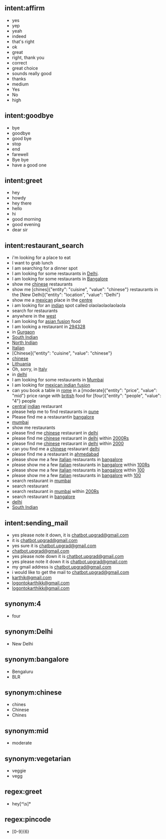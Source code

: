 ## intent:affirm
- yes
- yep
- yeah
- indeed
- that's right
- ok
- great
- right, thank you
- correct
- great choice
- sounds really good
- thanks
- medium
- Yes
- No
- high

## intent:goodbye
- bye
- goodbye
- good bye
- stop
- end
- farewell
- Bye bye
- have a good one

## intent:greet
- hey
- howdy
- hey there
- hello
- hi
- good morning
- good evening
- dear sir

## intent:restaurant_search
- i'm looking for a place to eat
- I want to grab lunch
- I am searching for a dinner spot
- I am looking for some restaurants in [Delhi](location).
- I am looking for some restaurants in [Bangalore](location)
- show me [chinese](cuisine) restaurants
- show me [chines]{"entity": "cuisine", "value": "chinese"} restaurants in the [New Delhi]{"entity": "location", "value": "Delhi"}
- show me a [mexican](cuisine) place in the [centre](location)
- i am looking for an [indian](cuisine) spot called olaolaolaolaolaola
- search for restaurants
- anywhere in the [west](location)
- I am looking for [asian fusion](cuisine) food
- I am looking a restaurant in [294328](location)
- in [Gurgaon](location)
- [South Indian](cuisine)
- [North Indian](cuisine)
- [Italian](cuisine)
- [Chinese]{"entity": "cuisine", "value": "chinese"}
- [chinese](cuisine)
- [Lithuania](location)
- Oh, sorry, in [Italy](location)
- in [delhi](location)
- I am looking for some restaurants in [Mumbai](location)
- I am looking for [mexican indian fusion](cuisine)
- can you book a table in [rome](location) in a [moderate]{"entity": "price", "value": "mid"} price range with [british](cuisine) food for [four]{"entity": "people", "value": "4"} people
- [central](location) [indian](cuisine) restaurant
- please help me to find restaurants in [pune](location)
- Please find me a restaurantin [bangalore](location)
- [mumbai](location)
- show me restaurants
- please find me [chinese](cuisine) restaurant in [delhi](location)
- please find me [chinese](cuisine) restaurant in [delhi](location) within [2000Rs](price)
- please find me [chinese](cuisine) restaurant in [delhi](location) within [2000](price)
- can you find me a [chinese](cuisine) restaurant [delhi](location)
- please find me a restaurant in [ahmedabad](location)
- please show me a few [italian](cuisine) restaurants in [bangalore](location)
- please show me a few [italian](cuisine) restaurants in [bangalore](location) within [100Rs](price)
- please show me a few [italian](cuisine) restaurants in [bangalore](location) within [100](price)
- please show me a few [italian](cuisine) restaurants in [bangalore](location) with [100](price)
- search restaurant in [mumbai](location)
- search restaurant
- search restaurant in [mumbai](location) within [200Rs](price)
- search restaurant in [bangalore](location)
- [delhi](location)
- [South Indian](cuisine)

## intent:sending_mail
- yes please note it down, it is [chatbot.upgrad@gmail.com](email_address)
- it is [chatbot.upgrad@gmail.com](email_address)
- yes sure it is [chatbot.upgrad@gmail.com](email_address)
- [chatbot.upgrad@gmail.com](email_address)
- yes please note down it is [chatbot.upgrad@gmail.com](email_address)
- yes please note it down it is [chatbot.upgrad@gmail.com](email_address)
- my gmail address is [chatbot.upgrad@gmail.com](email_address)
- i would like to get the mail to [chatbot.upgrad@gmail.com](email_address)
- [karthik@gmail.com](email_address)
- [logontokarthikk@gmail.com](email_address)
- [logontokarthikk@gmail.com](email_address)

## synonym:4
- four

## synonym:Delhi
- New Delhi

## synonym:bangalore
- Bengaluru
- BLR

## synonym:chinese
- chines
- Chinese
- Chines

## synonym:mid
- moderate

## synonym:vegetarian
- veggie
- vegg

## regex:greet
- hey[^\s]*

## regex:pincode
- [0-9]{6}
